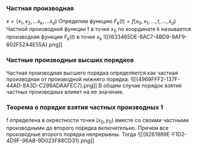 
### Частная производная
$x = (x_1, x_2, ... x_k, ... x_d)$
Определим функцию $F_k(t) = f(x_0, x_1, ...,t, ..., x_d)$
Частной производной функции f в точке $x_0$ по координате k называется производная функции $F_k(t)$ в точке $x_k$
![[{633465DE-8AC7-4BD9-9AF9-602F52A4E55A}.png]]
### Частные производные высших порядков
Частная производная высшего порядка определяется как частная производная от производной нижнего порядка.
![[{4969FFF2-137F-44AD-8A3D-C298ADAAFEC7}.png]]
В общем случае порядок взятия частных производных влияет на ее значение.
### Теорема о порядке взятия частных производных 1
f определена в окрестности точки $(x_0, y_0)$ вместе со своими частными производными до второго порядка включительно. Причем все производные второго порядка непрерывны.
Тогда
![[{8261989E-F1D2-4D9F-96A8-9D023F88CD31}.png]]
